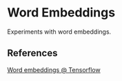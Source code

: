 # Word Embeddings

Experiments with word embeddings.

## References

[Word embeddings @ Tensorflow](https://www.tensorflow.org/text/guide/word_embeddings)
